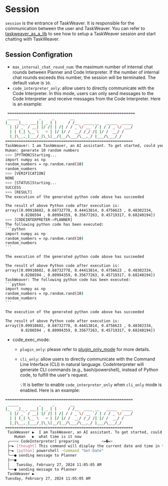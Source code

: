 # Session

`session` is the entrance of TaskWeaver. 
It is responsible for the communication between the user and TaskWeaver.
You can refer to [taskweaver_as_a_lib](./usage/library.md) to see how to setup a TaskWeaver session and start chatting with TaskWeaver.


## Session Configration
- `max_internal_chat_round_num`: the maximum number of internal chat rounds between Planner and Code Interpreter. 
  If the number of internal chat rounds exceeds this number, the session will be terminated. 
  The default value is `10`.
- `code_interpreter_only`: allow users to directly communicate with the Code Interpreter.
   In this mode, users can only send messages to the Code Interpreter and receive messages from the Code Interpreter.
   Here is an example:

``````bash
 =========================================================
 _____         _     _       __
|_   _|_ _ ___| | _ | |     / /__  ____ __   _____  _____
  | |/ _` / __| |/ /| | /| / / _ \/ __ `/ | / / _ \/ ___/
  | | (_| \__ \   < | |/ |/ /  __/ /_/ /| |/ /  __/ /
  |_|\__,_|___/_|\_\|__/|__/\___/\__,_/ |___/\___/_/
=========================================================
TaskWeaver: I am TaskWeaver, an AI assistant. To get started, could you please enter your request?
Human: generate 10 random numbers
>>> [PYTHON]Starting... 
import numpy as np
random_numbers = np.random.rand(10)
random_numbers
>>> [VERIFICATION]
NONE
>>> [STATUS]Starting...         
SUCCESS
>>> [RESULT]
The execution of the generated python code above has succeeded

The result of above Python code after execution is:
array([0.09918602, 0.68732778, 0.44413814, 0.4756623 , 0.48302334,
       0.8286594 , 0.80994359, 0.35677263, 0.45719317, 0.68240194])
>>> [CODEINTERPRETER->PLANNER]
The following python code has been executed:
```python
import numpy as np
random_numbers = np.random.rand(10)
random_numbers
```

The execution of the generated python code above has succeeded

The result of above Python code after execution is:
array([0.09918602, 0.68732778, 0.44413814, 0.4756623 , 0.48302334,
       0.8286594 , 0.80994359, 0.35677263, 0.45719317, 0.68240194])
TaskWeaver: The following python code has been executed:
```python
import numpy as np
random_numbers = np.random.rand(10)
random_numbers
```

The execution of the generated python code above has succeeded

The result of above Python code after execution is:
array([0.09918602, 0.68732778, 0.44413814, 0.4756623 , 0.48302334,
       0.8286594 , 0.80994359, 0.35677263, 0.45719317, 0.68240194])
``````
- code_exec_mode: 
  - `plugin_only`: please refer to [plugin_only_mode](./customization/plugin/plugin_only.md) for more details.
  - `cli_only`: allow users to directly communicate with the Command Line Interface (CLI) in natural language.
    CodeInterpreter will generate CLI commands (e.g., bash/powershell), instead of Python code, to fulfill the user's request.
  
    💡It is better to enable `code_interpreter_only` when `cli_only` mode is enabled.
    Here is an example:
``````bash
=========================================================
 _____         _     _       __
|_   _|_ _ ___| | _ | |     / /__  ____ __   _____  _____
  | |/ _` / __| |/ /| | /| / / _ \/ __ `/ | / / _ \/ ___/
  | | (_| \__ \   < | |/ |/ /  __/ /_/ /| |/ /  __/ /
  |_|\__,_|___/_|\_\|__/|__/\___/\__,_/ |___/\___/_/
=========================================================
 TaskWeaver ▶  I am TaskWeaver, an AI assistant. To get started, could you please enter your request?
    Human   ▶  what time is it now
 ╭───< CodeInterpreter] preparing          <=�=>
 ├─► [thought] This command will display the current date and time in the PowerShell command prompt.
 ├─► [python] powershell -Command "Get-Date"
 ╰──● sending message to Planner
 ├──● 
 │   Tuesday, February 27, 2024 11:05:05 AM
 ╰──● sending message to Planner
 TaskWeaver ▶  
Tuesday, February 27, 2024 11:05:05 AM
``````